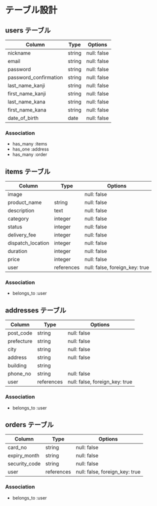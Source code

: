 # テーブル設計

## users テーブル

| Column                | Type   | Options     |
| --------------------- | ------ | ----------- |
| nickname              | string | null: false |
| email                 | string | null: false |
| password              | string | null: false |
| password_confirmation | string | null: false |
| last_name_kanji       | string | null: false |
| first_name_kanji      | string | null: false |
| last_name_kana        | string | null: false |
| first_name_kana       | string | null: false |
| date_of_birth         | date   | null: false |

### Association

- has_many :items
- has_one :address
- has_many :order


## items テーブル

| Column            | Type       | Options                        |
| ----------------- | ---------- | ------------------------------ |
| image             |            | null: false                    |
| product_name      | string     | null: false                    |
| description       | text       | null: false                    |
| category          | integer    | null: false                    |
| status            | integer    | null: false                    |
| delivery_fee      | integer    | null: false                    |
| dispatch_location | integer    | null: false                    |
| duration          | integer    | null: false                    |
| price             | integer    | null: false                    |
| user              | references | null: false, foreign_key: true |

### Association

- belongs_to :user


## addresses テーブル

| Column     | Type       | Options                        |
| ---------- | ---------- | ------------------------------ |
| post_code  | string     | null: false                    |
| prefecture | string     | null: false                    |
| city       | string     | null: false                    |
| address    | string     | null: false                    |
| building   | string     |                                |
| phone_no   | string     | null: false                    |
| user       | references | null: false, foreign_key: true |

### Association

- belongs_to :user


## orders テーブル

| Column        | Type       | Options                        |
| ------------- | ---------- | ------------------------------ |
| card_no       | string     | null: false                    |
| expiry_month  | string     | null: false                    |
| security_code | string     | null: false                    |
| user          | references | null: false, foreign_key: true |

### Association

- belongs_to :user

